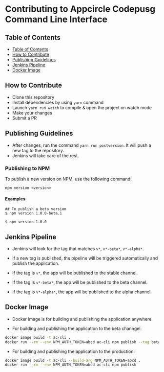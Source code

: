 # Contributing to Appcircle Codepusg Command Line Interface

## Table of Contents

- [Table of Contents](#table-of-contents)
- [How to Contribute](#how-to-contribute)
- [Publishing Guidelines](#publishing-guidelines)
- [Jenkins Pipeline](#jenkins-pipeline)
- [Docker Image](#docker-image)


## How to Contribute

- Clone this repository
- Install dependencies by using `yarn` command
- Launch `yarn run watch` to compile & open the project on watch mode
- Make your changes
- Submit a PR

## Publishing Guidelines

- After changes, run the command `yarn run postversion`. It will push a new tag to the repository.
- Jenkins will take care of the rest.

### Publishing to NPM

To publish a new version on NPM, use the following command:

```shell
npm version <version>
```

#### Examples

```shell
## To publish a beta version
$ npm version 1.0.0-beta.1

$ npm version 1.0.0
```

## Jenkins Pipeline

- Jenkins will look for the tag that matches `v*`, `v*-beta*`, `v*-alpha*`.

- If a new tag is published, the pipeline will be triggered automatically and publish the application.

- If the tag is `v*`, the app will be published to the stable channel.

- If the tag is `v*-beta*`, the app will be published to the beta channel.

- If the tag is `v*-alpha*`, the app will be published to the alpha channel.


## Docker Image

- Docker image is for building and publishing the application anywhere.

- For building and publishing the application to the beta channgel:

```bash
docker image build -t ac-cli .
docker run --rm --env NPM_AUTH_TOKEN=abcd ac-cli npm publish --tag beta
```

- For building and publishing the application to the production:

```bash
docker image build -t ac-cli --build-arg NPM_AUTH_TOKEN=abcd .
docker run --rm --env NPM_AUTH_TOKEN=abcd ac-cli npm publish
```